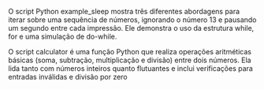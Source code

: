O script Python example_sleep mostra três diferentes abordagens para iterar sobre uma sequência de números, ignorando o número 13 e pausando um segundo entre cada impressão. Ele demonstra o uso da estrutura while, for e uma simulação de do-while.

O script calculator é uma função Python que realiza operações aritméticas básicas (soma, subtração, multiplicação e divisão) entre dois números. Ela lida tanto com números inteiros quanto flutuantes e inclui verificações para entradas inválidas e divisão por zero
